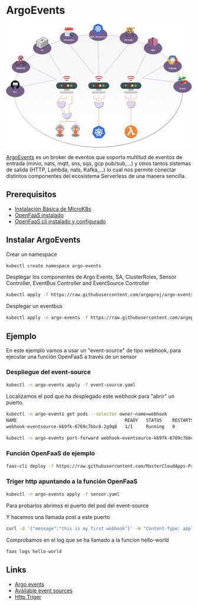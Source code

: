 # ArgoEvents

[![Argo Events](https://raw.githubusercontent.com/argoproj/argo-events/master/docs/assets/argo-events-top-level.png)](https://argoproj.github.io/argo-events/)

[ArgoEvents](https://argoproj.github.io/argo-events/) es un broker de eventos que soporta multitud de eventos de entrada (minio, nats, mqtt, sns, sqs, gcp pub/sub,…) y otros tantos sistemas de salida (HTTP, Lambda, nats, Kafka,…) lo cual nos permite conectar distintos componentes del ecosistema Serverless de una manera sencilla.

## Prerequisitos

- [Instalación Básica de MicroK8s](/Microk8s.md)
- [OpenFaaS instalado](/1.faas/OpenFaaS/install.md)
- [OpenFaaS cli instalado y configurado](/1.faas/OpenFaaS/readme.md#cli)

## Instalar ArgoEvents

Crear un namespace

```sh
kubectl create namespace argo-events
```

Desplegar los componentes de Argo Events, SA, ClusterRoles, Sensor Controller, EventBus Controller and EventSource Controller

```sh
kubectl apply -f https://raw.githubusercontent.com/argoproj/argo-events/stable/manifests/install.yaml
```

Desplegar un eventbus

```sh
kubectl apply -n argo-events -f https://raw.githubusercontent.com/argoproj/argo-events/stable/examples/eventbus/native.yaml
```

## Ejemplo

En este ejemplo vamos a usar un "event-source" de tipo webhook, para ejecutar una función OpenFaaS a través de un sensor

### Despliegue del event-source

```sh
kubectl -n argo-events apply -f event-source.yaml
```

Localizamos el pod que ha desplegado este webhook para "abrir" un puerto.

```sh
kubectl -n argo-events get pods --selector owner-name=webhook                      
NAME                                         READY   STATUS    RESTARTS   AGE
webhook-eventsource-k69fk-6769c7bbc8-2g9q8   1/1     Running   0          8m53s
```

```sh
kubectl -n argo-events port-forward webhook-eventsource-k69fk-6769c7bbc8-2g9q8 12000:12000
```

### Función OpenFaaS de ejemplo

```bash
faas-cli deploy -f https://raw.githubusercontent.com/MasterCloudApps-Projects/Serverless-Kubernetes/main/Examples/openfaas/hello-world.yml
```

### Triger http  apuntando a la función OpenFaaS

```sh
kubectl -n argo-events apply -f sensor.yaml
```

Para probarlos abrimos el puerto del pod del event-source

Y hacemos una llamada post a este puerto

```sh
curl -d '{"message":"this is my first webhook"}' -H "Content-Type: application/json" -X POST http://localhost:12000/example
```

Comprobamos en el log que se ha llamado a la funcion hello-world

```sh
faas logs hello-world
```

## Links

- [Argo events](https://argoproj.github.io/projects/argo-events/)
- [Available event sources](https://argoproj.github.io/argo-events/concepts/event_source/)
- [Http Triger](https://argoproj.github.io/argo-events/triggers/http-trigger/)
